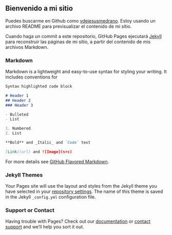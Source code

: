 ## Bienvenido a mi sitio
Puedes buscarme en Github como [vdejesusmedrano](https://github.com/vdejesusmedrano/vdejesusmedrano.github.io). Estoy usando un archivo README para previsualizar el contenido de mi sitio.

Cuando haga un commit a este repositorio, GitHub Pages ejecutará [Jekyll](https://jekyllrb.com/) para reconstruir las páginas de mi sitio, a partir del contenido de mis archivos Markdown.

### Markdown

Markdown is a lightweight and easy-to-use syntax for styling your writing. It includes conventions for

```markdown
Syntax highlighted code block

# Header 1
## Header 2
### Header 3

- Bulleted
- List

1. Numbered
2. List

**Bold** and _Italic_ and `Code` text

[Link](url) and ![Image](src)
```

For more details see [GitHub Flavored Markdown](https://guides.github.com/features/mastering-markdown/).

### Jekyll Themes

Your Pages site will use the layout and styles from the Jekyll theme you have selected in your [repository settings](https://github.com/vdejesusmedrano/vdejesusmedrano.github.io/settings). The name of this theme is saved in the Jekyll `_config.yml` configuration file.

### Support or Contact

Having trouble with Pages? Check out our [documentation](https://help.github.com/categories/github-pages-basics/) or [contact support](https://github.com/contact) and we’ll help you sort it out.
